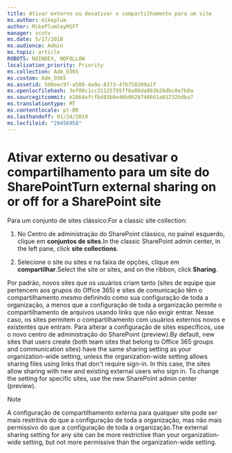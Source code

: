 ```yaml
---
title: Ativar externo ou desativar o compartilhamento para um site
ms.author: mikeplum
author: MikePlumleyMSFT
manager: scotv
ms.date: 5/17/2018
ms.audience: Admin
ms.topic: article
ROBOTS: NOINDEX, NOFOLLOW
localization_priority: Priority
ms.collection: Adm_O365
ms.custom: Adm_O365
ms.assetid: 500eec97-a508-4a9a-8373-47b758209a1f
ms.openlocfilehash: 3ef08c1cc31125795ff6a86da863b26dbc0efb8a
ms.sourcegitcommit: e2864efcfb493b6e46b662b746661a61232bdba7
ms.translationtype: MT
ms.contentlocale: pt-BR
ms.lasthandoff: 01/24/2019
ms.locfileid: "29456958"
---
```

# <a name="turn-external-sharing-on-or-off-for-a-sharepoint-site"></a><span data-ttu-id="7062b-102">Ativar externo ou desativar o compartilhamento para um site do SharePoint</span><span class="sxs-lookup"><span data-stu-id="7062b-102">Turn external sharing on or off for a SharePoint site</span></span>

<span data-ttu-id="7062b-103">Para um conjunto de sites clássico:</span><span class="sxs-lookup"><span data-stu-id="7062b-103">For a classic site collection:</span></span>
  
1. <span data-ttu-id="7062b-104">No Centro de administração do SharePoint clássico, no painel esquerdo, clique em **conjuntos de sites**.</span><span class="sxs-lookup"><span data-stu-id="7062b-104">In the classic SharePoint admin center, in the left pane, click **site collections**.</span></span>
    
2. <span data-ttu-id="7062b-105">Selecione o site ou sites e na faixa de opções, clique em **compartilhar**.</span><span class="sxs-lookup"><span data-stu-id="7062b-105">Select the site or sites, and on the ribbon, click **Sharing**.</span></span>
    
<span data-ttu-id="7062b-p101">Por padrão, novos sites que os usuários criam tanto (sites de equipe que pertencem aos grupos do Office 365) e sites de comunicação têm o compartilhamento mesmo definindo como sua configuração de toda a organização, a menos que a configuração de toda a organização permite o compartilhamento de arquivos usando links que não exigir entrar. Nesse caso, os sites permitem o compartilhamento com usuários externos novos e existentes que entram. Para alterar a configuração de sites específicos, use o novo centro de administração do SharePoint (preview).</span><span class="sxs-lookup"><span data-stu-id="7062b-p101">By default, new sites that users create (both team sites that belong to Office 365 groups and communication sites) have the same sharing setting as your organization-wide setting, unless the organization-wide setting allows sharing files using links that don't require sign-in. In this case, the sites allow sharing with new and existing external users who sign in. To change the setting for specific sites, use the new SharePoint admin center (preview).</span></span>
  
> [!NOTE]
> <span data-ttu-id="7062b-109">A configuração de compartilhamento externa para qualquer site pode ser mais restritiva do que a configuração de toda a organização, mas não mais permissivo do que a configuração de toda a organização.</span><span class="sxs-lookup"><span data-stu-id="7062b-109">The external sharing setting for any site can be more restrictive than your organization-wide setting, but not more permissive than the organization-wide setting.</span></span> 
  

